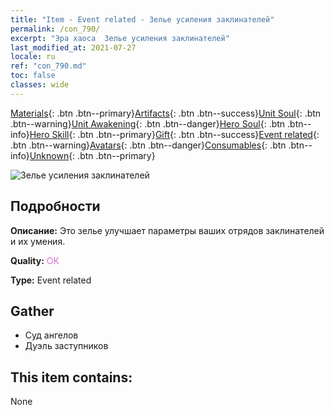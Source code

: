 ```yaml
---
title: "Item - Event related - Зелье усиления заклинателей"
permalink: /con_790/
excerpt: "Эра хаоса  Зелье усиления заклинателей"
last_modified_at: 2021-07-27
locale: ru
ref: "con_790.md"
toc: false
classes: wide
---
```

 [Materials](/ItemsRU/){: .btn .btn--primary}[Artifacts](/ItemsRU/Artifacts/){: .btn .btn--success}[Unit Soul](/ItemsRU/UnitSoul/){: .btn .btn--warning}[Unit Awakening](/ItemsRU/UnitAwakening/){: .btn .btn--danger}[Hero Soul](/ItemsRU/HeroSoul/){: .btn .btn--info}[Hero Skill](/ItemsRU/HeroSkill/){: .btn .btn--primary}[Gift](/ItemsRU/Gift/){: .btn .btn--success}[Event related](/ItemsRU/Events/){: .btn .btn--warning}[Avatars](/ItemsRU/Avatars/){: .btn .btn--danger}[Consumables](/ItemsRU/Consumables/){: .btn .btn--info}[Unknown](/ItemsRU/Unknown/){: .btn .btn--primary}

 ![Зелье усиления заклинателей](/images/t/i_3048.png)

## Подробности
 **Описание:** Это зелье улучшает параметры ваших отрядов заклинателей и их умения.

 **Quality:** <span style="color: #DA70D6">OK</span>

 **Type:** Event related

## Gather

*    Суд ангелов 
*    Дуэль заступников 

## This item contains:

  None

